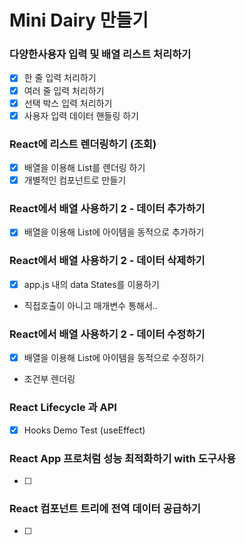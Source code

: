 # Mini Dairy 만들기

### 다양한사용자 입력 및 배열 리스트 처리하기

- [x] 한 줄 입력 처리하기
- [x] 여러 줄 입력 처리하기
- [x] 선택 박스 입력 처리하기
- [x] 사용자 입력 데이터 핸들링 하기

### React에 리스트 렌더링하기 (조회)

- [x] 배열을 이용해 List를 렌더링 하기
- [x] 개별적인 컴포넌트로 만들기

### React에서 배열 사용하기 2 - 데이터 추가하기

- [x] 배열을 이용해 List에 아이템을 동적으로 추가하기

### React에서 배열 사용하기 2 - 데이터 삭제하기

- [x] app.js 내의 data States를 이용하기
- 직접호출이 아니고 매개변수 통해서..

### React에서 배열 사용하기 2 - 데이터 수정하기

- [x] 배열을 이용해 List에 아이템을 동적으로 수정하기
- 조건부 렌더링

### React Lifecycle 과 API

- [x] Hooks Demo Test (useEffect)

### React App 프로처럼 성능 최적화하기 with 도구사용

- [ ]

### React 컴포넌트 트리에 전역 데이터 공급하기

- [ ]
